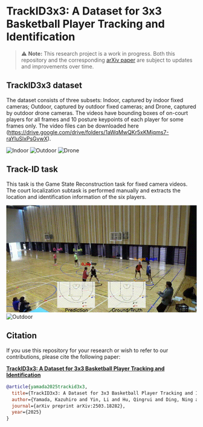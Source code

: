 # TrackID3x3: A Dataset for 3x3 Basketball Player Tracking and Identification
> ⚠️ **Note:** This research project is a work in progress. Both this repository and the corresponding [arXiv paper](https://arxiv.org/abs/2503.18282) are subject to updates and improvements over time.

## TrackID3x3 dataset 

The dataset consists of three subsets: Indoor, captured by indoor fixed cameras; Outdoor, captured by outdoor fixed cameras; and Drone, captured by outdoor drone cameras.
The videos have bounding boxes of on-court players for all frames and 10 posture keypoints of each player for some frames only.
The video files can be downloaded here (https://drive.google.com/drive/folders/1aWqMwQKr5xKMjqms7-raYluSlxPsGvwX).

<!-- GIF EMBEDS START -->
![Indoor](videos/gif/Indoor.gif)
![Outdoor](videos/gif/Outdoor.gif)
![Drone](videos/gif/Drone.gif)
<!-- GIF EMBEDS END -->

## Track-ID task
This task is the Game State Reconstruction task for fixed camera videos. The court localization subtask is performed manually and extracts the location and identification information of the six players.

<!-- GIF EMBEDS START -->
![Indoor_minimap_drawn](videos/gif/Indoor_minimap_drawn.gif)
![Outdoor](videos/gif/Outdoor_minimap_drawn.gif)
<!-- GIF EMBEDS END -->

## Citation

If you use this repository for your research or wish to refer to our contributions, please cite the following paper:

[**TrackID3x3: A Dataset for 3x3 Basketball Player Tracking and Identification**](https://arxiv.org/abs/2503.18282)

```bibtex
@article{yamada2025trackid3x3,
  title={TrackID3x3: A Dataset for 3x3 Basketball Player Tracking and Identification},
  author={Yamada, Kazuhiro and Yin, Li and Hu, Qingrui and Ding, Ning and Iwashita, Shunsuke and Ichikawa, Jun and Kotani, Kiwamu and Yeung, Calvin and Fujii, Keisuke},
  journal={arXiv preprint arXiv:2503.18282},
  year={2025}
}
```


